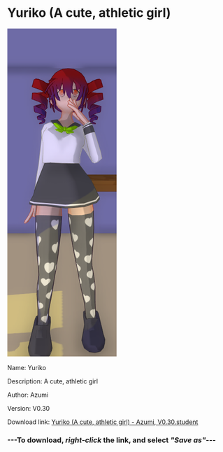 # Yuriko (A cute, athletic girl)

<img src = "https://raw.githubusercontent.com/Arbiter1223/Daigaku-Gurashi-Custom-Students/master/Students/Files/Yuriko%20(A%20cute%2C%20athletic%20girl).png">

Name: Yuriko

Description: A cute, athletic girl

Author: Azumi

Version: V0.30

Download link: <a href="https://raw.githubusercontent.com/Arbiter1223/Daigaku-Gurashi-Custom-Students/master/Students/Files/Yuriko%20(A%20cute%2C%20athletic%20girl)%20-%20Azumi%2C%20V0.30.student">Yuriko (A cute, athletic girl) - Azumi, V0.30.student</a>

### ---**To download, _right-click_ the link, and select _"Save as"_**---
